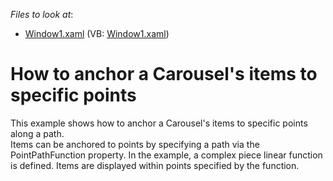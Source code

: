 <!-- default file list -->
*Files to look at*:

* [Window1.xaml](./CS/CarouselPointPathFunction/Window1.xaml) (VB: [Window1.xaml](./VB/CarouselPointPathFunction/Window1.xaml))
<!-- default file list end -->
# How to anchor a Carousel's items to specific points


<p>This example shows how to anchor a Carousel's items to specific points along a path. <br />
Items can be anchored to points by specifying a path via the PointPathFunction property. In the example, a complex piece linear function is defined. Items are displayed within points specified by the function.</p>

<br/>


